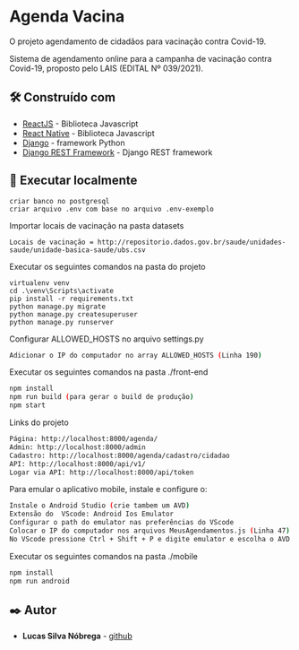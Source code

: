 # Agenda Vacina

O projeto agendamento de cidadãos para vacinação contra Covid-19.

Sistema de agendamento online para a campanha de vacinação contra Covid-19, proposto pelo LAIS (EDITAL Nº 039/2021).
## 🛠️ Construído com

* [ReactJS](https://pt-br.reactjs.org/) - Biblioteca Javascript
* [React Native](https://reactnative.dev/) - Biblioteca Javascript
* [Django](https://www.djangoproject.com/) - framework Python
* [Django REST Framework](https://www.django-rest-framework.org/) - Django REST framework


## 🚀 Executar localmente
```
criar banco no postgresql 
criar arquivo .env com base no arquivo .env-exemplo
```

Importar locais de vacinação na pasta datasets
```
Locais de vacinação = http://repositorio.dados.gov.br/saude/unidades-saude/unidade-basica-saude/ubs.csv
```

Executar os seguintes comandos na pasta do projeto
```
virtualenv venv
cd .\venv\Scripts\activate
pip install -r requirements.txt
python manage.py migrate
python manage.py createsuperuser
python manage.py runserver
```
Configurar ALLOWED_HOSTS no arquivo settings.py
```sh 
Adicionar o IP do computador no array ALLOWED_HOSTS (Linha 190)
```

Executar os seguintes comandos na pasta ./front-end
```sh 
npm install
npm run build (para gerar o build de produção)
npm start
```

Links do projeto
```sh 
Página: http://localhost:8000/agenda/
Admin: http://localhost:8000/admin
Cadastro: http://localhost:8000/agenda/cadastro/cidadao
API: http://localhost:8000/api/v1/
Logar via API: http://localhost:8000/api/token
```


Para emular o aplicativo mobile, instale e configure o:
```sh 
Instale o Android Studio (crie tambem um AVD)
Extensão do  VScode: Android Ios Emulator
Configurar o path do emulator nas preferências do VScode
Colocar o IP do computador nos arquivos MeusAgendamentos.js (Linha 47) login.js (Linha 35)
No VScode pressione Ctrl + Shift + P e digite emulator e escolha o AVD criado
```

Executar os seguintes comandos na pasta ./mobile
```sh 
npm install
npm run android
```


## ✒️ Autor

* **Lucas Silva Nóbrega** - [github](https://github.com/lucas-nobrega)
